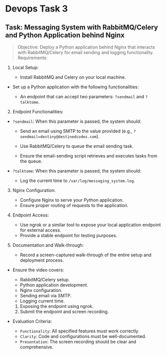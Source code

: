 # Devops Task 3
## Task: Messaging System with RabbitMQ/Celery and Python Application behind Nginx
> Objective: Deploy a Python application behind Nginx that interacts with RabbitMQ/Celery for email sending and logging functionality.
Requirements:

1. Local Setup:

    - Install RabbitMQ and Celery on your local machine.

- Set up a Python application with the following functionalities:

    - An endpoint that can accept two parameters: `?sendmail` and `?talktome`.

2. Endpoint Functionalities:

- `?sendmail`: When this parameter is passed, the system should:

    - Send an email using SMTP to the value provided (e.g., `?sendmail=destiny@destinedcodes.com`).
    - Use RabbitMQ/Celery to queue the email sending task.

    - Ensure the email-sending script retrieves and executes tasks from the queue.

- `?talktome`: When this parameter is passed, the system should:

    - Log the current time to `/var/log/messaging_system.log`.

3. Nginx Configuration:

    - Configure Nginx to serve your Python application.
    - Ensure proper routing of requests to the application.

4. Endpoint Access:

    - Use ngrok or a similar tool to expose your local application endpoint for external access.
    - Provide a stable endpoint for testing purposes.

5. Documentation and Walk-through:

    - Record a screen-captured walk-through of the entire setup and deployment process.

- Ensure the video covers:

    - RabbitMQ/Celery setup.
    - Python application development.
    - Nginx configuration.
    - Sending email via SMTP.
    - Logging current time.
    1. Exposing the endpoint using ngrok.
    2. Submit the endpoint and screen recording.

- Evaluation Criteria:

    - `Functionality`: All specified features must work correctly.
    - `Clarity`: Code and configurations must be well-documented.
    - `Presentation`: The screen recording should be clear and comprehensive.
